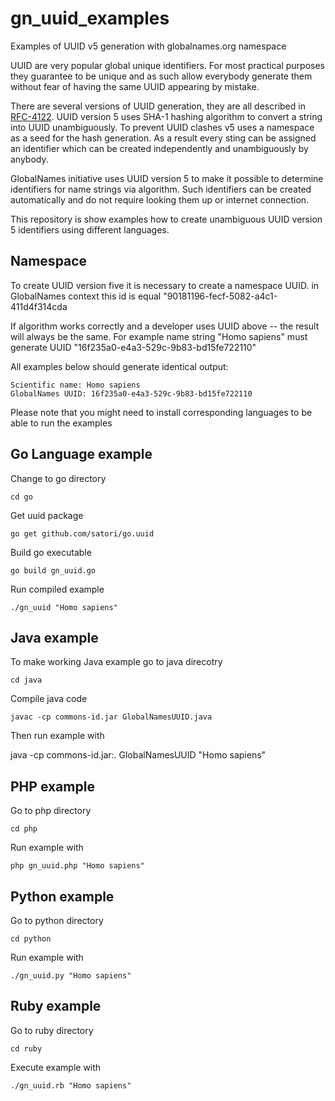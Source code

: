 # gn_uuid_examples
Examples of UUID v5 generation with globalnames.org namespace

UUID are very popular global unique identifiers. For most practical purposes
they guarantee to be unique and as such allow everybody generate them without
fear of having the same UUID appearing by mistake.

There are several versions of UUID generation, they are all described in
[RFC-4122][1]. UUID version 5 uses SHA-1 hashing algorithm to convert a string
into UUID unambiguously. To prevent UUID clashes v5 uses a namespace as a seed
for the hash generation. As a result every sting can be assigned an identifier
which can be created independently and unambiguously by anybody.

GlobalNames initiative uses UUID version 5 to make it possible to determine
identifiers for name strings via algorithm. Such identifiers can be created
automatically and do not require looking them up or internet connection.

This repository is show examples how to create unambiguous UUID version 5
identifiers using different languages.

Namespace
---------------

To create UUID version five it is necessary to create a namespace UUID. 
in GlobalNames context this id is equal "90181196-fecf-5082-a4c1-411d4f314cda

If algorithm works correctly and a developer uses UUID above -- the
result will always be the same. For example name string "Homo sapiens"
must generate UUID "16f235a0-e4a3-529c-9b83-bd15fe722110"

All examples below should generate identical output:

    Scientific name: Homo sapiens
    GlobalNames UUID: 16f235a0-e4a3-529c-9b83-bd15fe722110

Please note that you might need to install corresponding languages to
be able to run the examples

Go Language example
-------------------

Change to go directory

    cd go

Get uuid package

    go get github.com/satori/go.uuid

Build go executable

    go build gn_uuid.go

Run compiled example

    ./gn_uuid "Homo sapiens"

Java example
------------

To make working Java example go to java direcotry

    cd java

Compile java code

    javac -cp commons-id.jar GlobalNamesUUID.java

Then run example with

   java -cp commons-id.jar:. GlobalNamesUUID "Homo sapiens"

PHP example
-----------

Go to php directory

    cd php

Run example with

    php gn_uuid.php "Homo sapiens"

Python example
--------------

Go to python directory

    cd python

Run example with

    ./gn_uuid.py "Homo sapiens"

Ruby example
------------

Go to ruby directory

    cd ruby

Execute example with

    ./gn_uuid.rb "Homo sapiens"

[1]: http://www.ietf.org/rfc/rfc4122.txt

